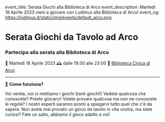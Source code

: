 event_title: Serata Giochi alla Biblioteca di Arco
event_description: Martedì 18 Aprile 2023 vieni a giocare con Ludimus alla Biblioteca di Arco!
event_og: https://ludimus.it/static/img/events/default_arco.png

# Serata Giochi da Tavolo ad Arco

### Partecipa alla serata alla Biblioteca di Arco

📅 Martedì 18 Aprile 2023
🕰 dalle 19:30 alle 23:00
📍 [Biblioteca Civica di Arco](https://goo.gl/maps/pko7vpUfVCExDP5k7)

---

🎲 **Come funziona?**

Voi venite, noi ci mettiamo i giochi (tanti giochi!)
Vedete qualcosa che conoscete? Potete giocarci!
Volete provare qualcosa ma non ne conoscete le regole? I nostri esperti saranno pronti a spiegarvi tutto quel che c'è da sapere.
Non avete mai provato un gioco da tavolo in vita vostra, ma siete curiosi? Fate un salto, abbiamo il gioco adatto a voi!
